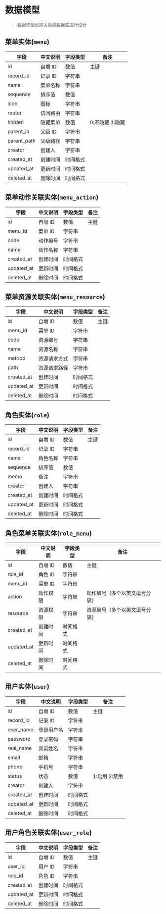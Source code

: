 # 数据模型

> 数据模型依照关系型数据库进行设计

## 菜单实体(`menu`)

| 字段        | 中文说明 | 字段类型 | 备注            |
| ----------- | -------- | -------- | --------------- |
| id          | 自增 ID  | 数值     | 主键            |
| record_id   | 记录 ID  | 字符串   |                 |
| name        | 菜单名称 | 字符串   |                 |
| sequence    | 排序值   | 数值     |                 |
| icon        | 图标     | 字符串   |                 |
| router      | 访问路由 | 字符串   |                 |
| hidden      | 隐藏菜单 | 数值     | 0:不隐藏 1:隐藏 |
| parent_id   | 父级 ID  | 字符串   |                 |
| parent_path | 父级路径 | 字符串   |                 |
| creator     | 创建人   | 字符串   |                 |
| created_at  | 创建时间 | 时间格式 |                 |
| updated_at  | 更新时间 | 时间格式 |                 |
| deleted_at  | 删除时间 | 时间格式 |                 |

## 菜单动作关联实体(`menu_action`)

| 字段       | 中文说明 | 字段类型 | 备注 |
| ---------- | -------- | -------- | ---- |
| id         | 自增 ID  | 数值     | 主键 |
| menu_id    | 菜单 ID  | 字符串   |      |
| code       | 动作编号 | 字符串   |      |
| name       | 动作名称 | 字符串   |      |
| created_at | 创建时间 | 时间格式 |      |
| updated_at | 更新时间 | 时间格式 |      |
| deleted_at | 删除时间 | 时间格式 |      |

## 菜单资源关联实体(`menu_resource`)

| 字段       | 中文说明     | 字段类型 | 备注 |
| ---------- | ------------ | -------- | ---- |
| id         | 自增 ID      | 数值     | 主键 |
| menu_id    | 菜单 ID      | 字符串   |      |
| code       | 资源编号     | 字符串   |      |
| name       | 资源名称     | 字符串   |      |
| method     | 资源请求方式 | 字符串   |      |
| path       | 资源请求路径 | 字符串   |      |
| created_at | 创建时间     | 时间格式 |      |
| updated_at | 更新时间     | 时间格式 |      |
| deleted_at | 删除时间     | 时间格式 |      |

## 角色实体(`role`)

| 字段       | 中文说明 | 字段类型 | 备注 |
| ---------- | -------- | -------- | ---- |
| id         | 自增 ID  | 数值     | 主键 |
| record_id  | 记录 ID  | 字符串   |      |
| name       | 角色名称 | 字符串   |      |
| sequence   | 排序值   | 数值     |      |
| memo       | 备注     | 字符串   |      |
| creator    | 创建人   | 字符串   |      |
| created_at | 创建时间 | 时间格式 |      |
| updated_at | 更新时间 | 时间格式 |      |
| deleted_at | 删除时间 | 时间格式 |      |

## 角色菜单关联实体(`role_menu`)

| 字段       | 中文说明 | 字段类型 | 备注                           |
| ---------- | -------- | -------- | ------------------------------ |
| id         | 自增 ID  | 数值     | 主键                           |
| role_id    | 角色 ID  | 字符串   |                                |
| menu_id    | 菜单 ID  | 字符串   |                                |
| action     | 动作权限 | 字符串   | 动作编号（多个以英文逗号分隔） |
| resource   | 资源权限 | 字符串   | 资源编号（多个以英文逗号分隔） |
| created_at | 创建时间 | 时间格式 |                                |
| updated_at | 更新时间 | 时间格式 |                                |
| deleted_at | 删除时间 | 时间格式 |                                |

## 用户实体(`user`)

| 字段       | 中文说明   | 字段类型 | 备注          |
| ---------- | ---------- | -------- | ------------- |
| id         | 自增 ID    | 数值     | 主键          |
| record_id  | 记录 ID    | 字符串   |               |
| user_name  | 登录用户名 | 字符串   |               |
| password   | 登录密码   | 字符串   |               |
| real_name  | 真实姓名   | 字符串   |               |
| email      | 邮箱       | 字符串   |               |
| phone      | 手机号     | 字符串   |               |
| status     | 状态       | 数值     | 1:启用 2:禁用 |
| creator    | 创建人     | 字符串   |               |
| created_at | 创建时间   | 时间格式 |               |
| updated_at | 更新时间   | 时间格式 |               |
| deleted_at | 删除时间   | 时间格式 |               |

## 用户角色关联实体(`user_role`)

| 字段       | 中文说明 | 字段类型 | 备注 |
| ---------- | -------- | -------- | ---- |
| id         | 自增 ID  | 数值     | 主键 |
| user_id    | 用户 ID  | 字符串   |      |
| role_id    | 角色 ID  | 字符串   |      |
| created_at | 创建时间 | 时间格式 |      |
| updated_at | 更新时间 | 时间格式 |      |
| deleted_at | 删除时间 | 时间格式 |      |
